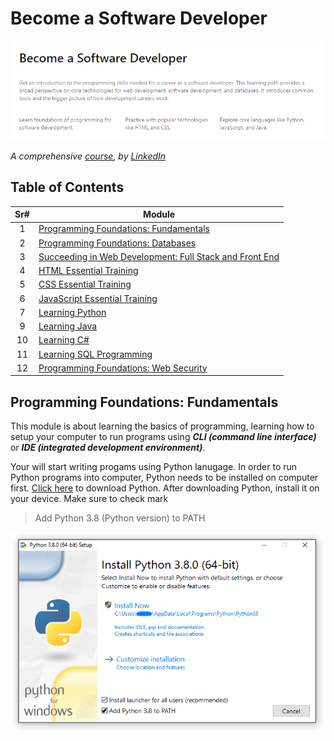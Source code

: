 # Become a Software Developer

![Become a Software Developer](/assets/hero-img.PNG)

_A comprehensive [course](https://www.linkedin.com/learning/paths/become-a-software-developer), by [LinkedIn](https://www.linkedin.com/)_

## Table of Contents

| **Sr#** | **Module**                                                                     |
| :-----: | ------------------------------------------------------------------------------ |
|    1    | [Programming Foundations: Fundamentals](#programming-foundations-fundamentals) |
|    2    | [Programming Foundations: Databases]('#')                                      |
|    3    | [Succeeding in Web Development: Full Stack and Front End]('#')                 |
|    4    | [HTML Essential Training]('#')                                                 |
|    5    | [CSS Essential Training]('#')                                                  |
|    6    | [JavaScript Essential Training]('#')                                           |
|    7    | [Learning Python]('#')                                                         |
|    9    | [Learning Java]('#')                                                           |
|   10    | [Learning C#]('#')                                                             |
|   11    | [Learning SQL Programming]('#')                                                |
|   12    | [Programming Foundations: Web Security]('#')                                   |

## Programming Foundations: Fundamentals

This module is about learning the basics of programming, learning how to setup your computer to run programs using **_CLI (command line interface)_** or **_IDE (integrated development environment)_**.

Your will start writing progams using Python lanugage. In order to run Python programs into computer, Python needs to be installed on computer first. [Click here](https://www.python.org/downloads/) to download Python. After downloading Python, install it on your device. Make sure to check mark

> Add Python 3.8 (Python version) to PATH

![Add Python 3.8 (Python version) to PATH](/assets/install-python.png)
